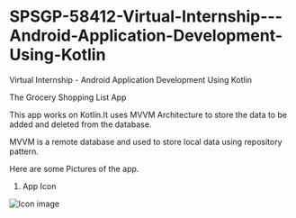 # SPSGP-58412-Virtual-Internship---Android-Application-Development-Using-Kotlin
Virtual Internship - Android Application Development Using Kotlin

The Grocery Shopping List App

This app works on Kotlin.It uses MVVM Architecture to store the data to be added and deleted from the database.


MVVM is a remote database and  used to store local data using repository pattern.

Here are some Pictures of the app.

1. App Icon
  
  ![Icon image](https://user-images.githubusercontent.com/92157932/192013461-d7b0f427-2f51-48d6-9741-562996bdd518.jpeg)
